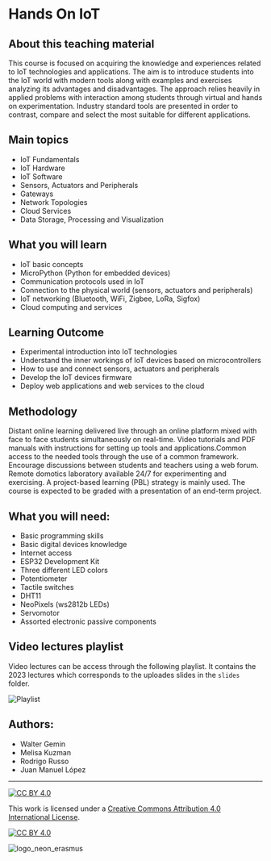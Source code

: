 # Hands On IoT
## About this teaching material

This course is focused on acquiring the knowledge and experiences related
to IoT technologies and applications. The aim is to introduce students
into the IoT world with modern tools along with examples and exercises
analyzing its advantages and disadvantages. The approach relies heavily in
applied problems with interaction among students through virtual and hands on
experimentation. Industry standard tools are presented in order to contrast,
compare and select the most suitable for different applications.

## Main topics
- IoT Fundamentals
- IoT Hardware
- IoT Software
- Sensors, Actuators and Peripherals
- Gateways
- Network Topologies
- Cloud Services
- Data Storage, Processing and Visualization

## What you will learn
- IoT basic concepts
- MicroPython (Python for embedded devices)
- Communication protocols used in IoT
- Connection to the physical world (sensors, actuators and peripherals)
- IoT networking (Bluetooth, WiFi, Zigbee, LoRa, Sigfox)
- Cloud computing and services

## Learning Outcome

- Experimental introduction into IoT technologies
- Understand the inner workings of IoT devices based on microcontrollers
- How to use and connect sensors, actuators and peripherals
- Develop the IoT devices firmware
- Deploy web applications and web services to the cloud

## Methodology

Distant online learning delivered live through an online platform mixed with 
face to face students simultaneously on real-time. Video tutorials and PDF
manuals with instructions for setting up tools and applications.Common access
to the needed tools through the use of a common framework. Encourage discussions
between students and teachers using a web forum. Remote domotics laboratory
available 24/7 for experimenting and exercising. A project-based learning 
(PBL) strategy is mainly used. The course is expected to be graded
with a presentation of an end-term project.

## What you will need:
- Basic programming skills
- Basic digital devices knowledge
- Internet access
- ESP32 Development Kit
- Three different LED colors
- Potentiometer
- Tactile switches
- DHT11
- NeoPixels (ws2812b LEDs)
- Servomotor
- Assorted electronic passive components

## Video lectures playlist

Video lectures can be access through the following playlist. It contains the 2023 lectures
which corresponds to the uploades slides in the `slides` folder.

![Playlist](https://www.youtube.com/playlist?list=PLa6g4FD2PHEynB2oIQH629-fuNWOR_bHg)

## Authors:

- Walter Gemin
- Melisa Kuzman
- Rodrigo Russo
- Juan Manuel López

***
[![CC BY 4.0][cc-by-shield]][cc-by]

This work is licensed under a
[Creative Commons Attribution 4.0 International License][cc-by].

[![CC BY 4.0][cc-by-image]][cc-by]

[cc-by]: http://creativecommons.org/licenses/by/4.0/
[cc-by-image]: https://i.creativecommons.org/l/by/4.0/88x31.png
[cc-by-shield]: https://img.shields.io/badge/License-CC%20BY%204.0-lightgrey.svg
![logo_neon_erasmus](https://user-images.githubusercontent.com/49734900/153255554-d0157b48-ceea-40c7-9ca8-ce098fe193e8.png)